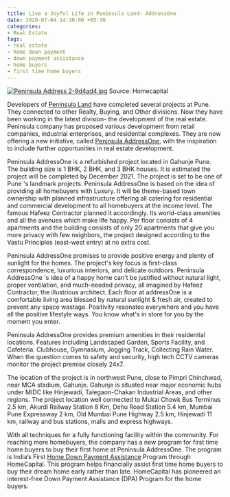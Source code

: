 ```yaml
---
title: Live a Joyful Life in Peninsula Land- AddressOne
date: 2020-07-04 14:30:00 +05:30
categories:
- Real Estate
tags:
- real estate
- home down payment
- down payment assistance
- home buyers
- first time home buyers
---
```


[![Peninsula Address 2-9d4ad4.jpg](/uploads/Peninsula%20Address%202-9d4ad4.jpg)](https://homecapital.in/property/15/Peninsula-land-addressOne-1-BHK)
Source: Homecapital

Developers of [Peninsula Land](https://homecapital.in/offering/developers/Peninsula-Land) have completed several projects at Pune. They connected to other Realty, Buying, and Other divisions. Now they have been working in the latest division- the development of the real estate. Peninsula company has proposed various development from retail companies, industrial enterprises, and residential complexes. They are now offering a new initiative, called [Peninsula AddressOne](https://homecapital.in/property/15/Peninsula-land-addressOne-1-BHK), with the inspiration to include further opportunities in real estate development.

Peninsula AddressOne is a refurbished project located in Gahunje Pune. The building size is 1 BHK, 2 BHK, and 3 BHK houses. It is estimated the project will be completed by December 2021. The project is set to be one of Pune 's landmark projects. Peninsula AddressOne is based on the idea of providing all homebuyers with Luxury. It will be theme-based town ownership with planned infrastructure offering all catering for residential and commercial development to all homebuyers at the income level. The famous Hafeez Contractor planned it accordingly.  Its world-class amenities and all the avenues which make life happy. Per floor consists of 4 apartments and the building consists of only 20 apartments that give you more privacy with few neighbors, the project designed according to the Vastu Principles (east-west entry) at no extra cost.

Peninsula AddressOne promises to provide positive energy and plenty of sunlight for the homes. The project's key focus is first-class correspondence, luxurious interiors, and delicate outdoors. Peninsula AddressOne 's idea of a happy home can't be justified without natural light, proper ventilation, and much-needed privacy, all imagined by Hafeez Contractor, the illustrious architect. Each floor at addressOne is a comfortable living area blessed by natural sunlight & fresh air, created to prevent any space wastage. Positivity resonates everywhere and you have all the positive lifestyle ways. You know what's in store for you by the moment you enter.

Peninsula AddressOne provides premium amenities in their residential locations.  Features including Landscaped Garden, Sports Facility, and Cafeteria. Clubhouse, Gymnasium, Jogging Track, Collecting Rain Water. When the question comes to safety and security, high tech CCTV cameras monitor the project premise closely 24x7.

The location of the project is in northwest Pune, close to Pimpri Chinchwad, near MCA stadium, Gahunje. Gahunje is situated near major economic hubs under MIDC like Hinjewadi, Talegaon-Chakan Industrial Areas, and other regions. The project location well connected to Mukai Chowk Bus Terminus 2.5 km, Akurdi Railway Station 8 Km, Dehu Road Station 5.4 km, Mumbai Pune Expressway 2 km, Old Mumbai Pune Highway 2.5 km, Hinjewadi 11 km, railway and bus stations, malls and express highways.

With all techniques for a fully functioning facility within the community. For reaching more homebuyers, the company has a new program for first time home buyers to buy their first home at Peninsula AddressOne. The program is India’s First [Home Down Payment Assistance](https://homecapital.in/program) Program through HomeCapital. This program helps financially assist first time home buyers to buy their dream home early rather than late. HomeCapital has pioneered an interest-free Down Payment Assistance (DPA) Program for the home buyers.



